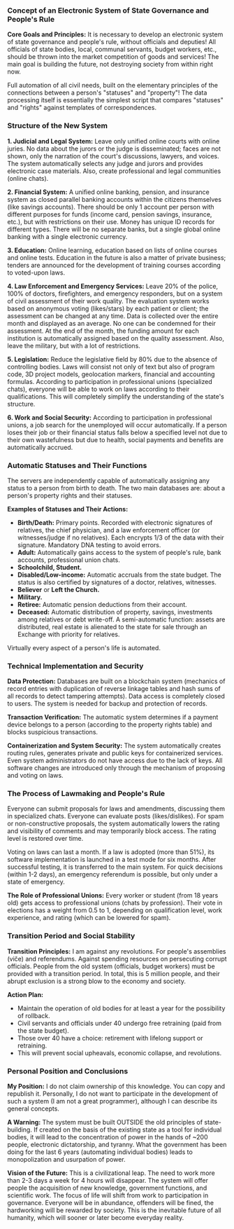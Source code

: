 ### **Concept of an Electronic System of State Governance and People's Rule**

**Core Goals and Principles:**
It is necessary to develop an electronic system of state governance and people's rule, without officials and deputies! All officials of state bodies, local, communal servants, budget workers, etc., should be thrown into the market competition of goods and services! The main goal is building the future, not destroying society from within right now.

Full automation of all civil needs, built on the elementary principles of the connections between a person's "statuses" and "property"! The data processing itself is essentially the simplest script that compares "statuses" and "rights" against templates of correspondences.

### **Structure of the New System**

**1. Judicial and Legal System:**
Leave only unified online courts with online juries. No data about the jurors or the judge is disseminated; faces are not shown, only the narration of the court's discussions, lawyers, and voices. The system automatically selects any judge and jurors and provides electronic case materials. Also, create professional and legal communities (online chats).

**2. Financial System:**
A unified online banking, pension, and insurance system as closed parallel banking accounts within the citizens themselves (like savings accounts). There should be only 1 account per person with different purposes for funds (income card, pension savings, insurance, etc.), but with restrictions on their use. Money has unique ID records for different types. There will be no separate banks, but a single global online banking with a single electronic currency.

**3. Education:**
Online learning, education based on lists of online courses and online tests. Education in the future is also a matter of private business; tenders are announced for the development of training courses according to voted-upon laws.

**4. Law Enforcement and Emergency Services:**
Leave 20% of the police, 100% of doctors, firefighters, and emergency responders, but on a system of civil assessment of their work quality. The evaluation system works based on anonymous voting (likes/stars) by each patient or client; the assessment can be changed at any time. Data is collected over the entire month and displayed as an average. No one can be condemned for their assessment. At the end of the month, the funding amount for each institution is automatically assigned based on the quality assessment. Also, leave the military, but with a lot of restrictions.

**5. Legislation:**
Reduce the legislative field by 80% due to the absence of controlling bodies. Laws will consist not only of text but also of program code, 3D project models, geolocation markers, financial and accounting formulas. According to participation in professional unions (specialized chats), everyone will be able to work on laws according to their qualifications. This will completely simplify the understanding of the state's structure.

**6. Work and Social Security:**
According to participation in professional unions, a job search for the unemployed will occur automatically. If a person loses their job or their financial status falls below a specified level not due to their own wastefulness but due to health, social payments and benefits are automatically accrued.

### **Automatic Statuses and Their Functions**

The servers are independently capable of automatically assigning any status to a person from birth to death. The two main databases are: about a person's property rights and their statuses.

**Examples of Statuses and Their Actions:**
*   **Birth/Death:** Primary points. Recorded with electronic signatures of relatives, the chief physician, and a law enforcement officer (or witnesses/judge if no relatives). Each encrypts 1/3 of the data with their signature. Mandatory DNA testing to avoid errors.
*   **Adult:** Automatically gains access to the system of people's rule, bank accounts, professional union chats.
*   **Schoolchild, Student.**
*   **Disabled/Low-income:** Automatic accruals from the state budget. The status is also certified by signatures of a doctor, relatives, witnesses.
*   **Believer** or **Left the Church.**
*   **Military.**
*   **Retiree:** Automatic pension deductions from their account.
*   **Deceased:** Automatic distribution of property, savings, investments among relatives or debt write-off. A semi-automatic function: assets are distributed, real estate is alienated to the state for sale through an Exchange with priority for relatives.

Virtually every aspect of a person's life is automated.

### **Technical Implementation and Security**

**Data Protection:**
Databases are built on a blockchain system (mechanics of record entries with duplication of reverse linkage tables and hash sums of all records to detect tampering attempts). Data access is completely closed to users. The system is needed for backup and protection of records.

**Transaction Verification:**
The automatic system determines if a payment device belongs to a person (according to the property rights table) and blocks suspicious transactions.

**Containerization and System Security:**
The system automatically creates routing rules, generates private and public keys for containerized services. Even system administrators do not have access due to the lack of keys. All software changes are introduced only through the mechanism of proposing and voting on laws.

### **The Process of Lawmaking and People's Rule**

Everyone can submit proposals for laws and amendments, discussing them in specialized chats. Everyone can evaluate posts (likes/dislikes). For spam or non-constructive proposals, the system automatically lowers the rating and visibility of comments and may temporarily block access. The rating level is restored over time.

Voting on laws can last a month. If a law is adopted (more than 51%), its software implementation is launched in a test mode for six months. After successful testing, it is transferred to the main system. For quick decisions (within 1-2 days), an emergency referendum is possible, but only under a state of emergency.

**The Role of Professional Unions:**
Every worker or student (from 18 years old) gets access to professional unions (chats by profession). Their vote in elections has a weight from 0.5 to 1, depending on qualification level, work experience, and rating (which can be lowered for spam).

### **Transition Period and Social Stability**

**Transition Principles:**
I am against any revolutions. For people's assemblies (viče) and referendums. Against spending resources on persecuting corrupt officials. People from the old system (officials, budget workers) must be provided with a transition period. In total, this is 5 million people, and their abrupt exclusion is a strong blow to the economy and society.

**Action Plan:**
*   Maintain the operation of old bodies for at least a year for the possibility of rollback.
*   Civil servants and officials under 40 undergo free retraining (paid from the state budget).
*   Those over 40 have a choice: retirement with lifelong support or retraining.
*   This will prevent social upheavals, economic collapse, and revolutions.

### **Personal Position and Conclusions**

**My Position:**
I do not claim ownership of this knowledge. You can copy and republish it. Personally, I do not want to participate in the development of such a system (I am not a great programmer), although I can describe its general concepts.

**A Warning:**
The system must be built OUTSIDE the old principles of state-building. If created on the basis of the existing state as a tool for individual bodies, it will lead to the concentration of power in the hands of ~200 people, electronic dictatorship, and tyranny. What the government has been doing for the last 6 years (automating individual bodies) leads to monopolization and usurpation of power.

**Vision of the Future:**
This is a civilizational leap. The need to work more than 2-3 days a week for 4 hours will disappear. The system will offer people the acquisition of new knowledge, government functions, and scientific work. The focus of life will shift from work to participation in governance. Everyone will be in abundance, offenders will be fined, the hardworking will be rewarded by society. This is the inevitable future of all humanity, which will sooner or later become everyday reality.
